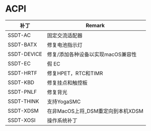 # ACPI

| 补丁       | Remark                                                   |
| ----------- | ------------------------------------------------------- |
| SSDT-AC     | 固定交流适配器                                          |
| SSDT-BATX   | 修复电池指示灯                                          |
| SSDT-DEVICE | 修复/添加各种设备以实现macOS兼容性                      |
| SSDT-EC     | 假 EC                                                   |
| SSDT-HRTF   | 修复HPET，RTC和TIMR                                     |
| SSDT-KBD    | 修复挂点和触控板                                        |
| SSDT-PNLF   | 修复背光                                                |
| SSDT-THINK  | 支持YogaSMC                                             |
| SSDT-XDSM   | 在非MacOS上将_DSM重定向到本机XDSM                       |
| SSDT-XOSI   |操作系统补丁                                             |
